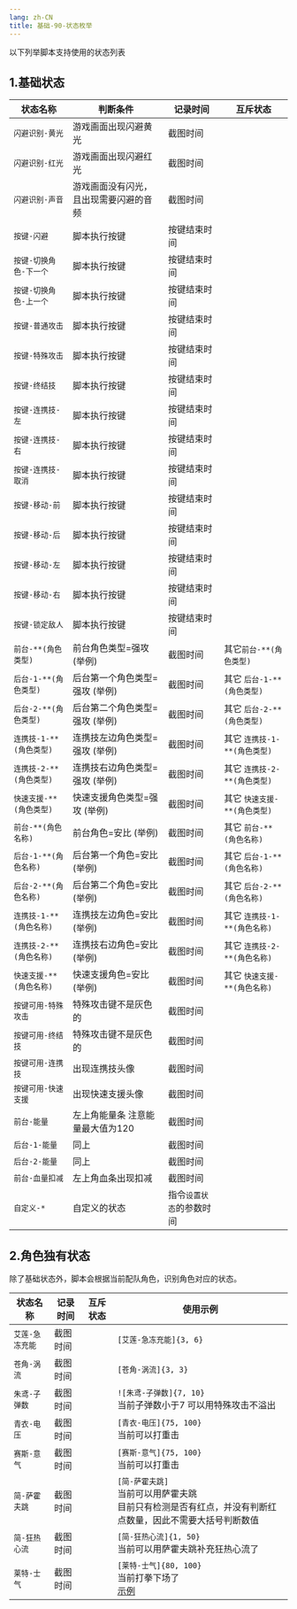 ```yaml
---
lang: zh-CN
title: 基础-90-状态枚举
---
```


以下列举脚本支持使用的状态列表

## 1.基础状态

|状态名称|判断条件|记录时间|互斥状态|
|---|---|---|---|
|`闪避识别-黄光`|游戏画面出现闪避黄光|截图时间||
|`闪避识别-红光`|游戏画面出现闪避红光|截图时间||
|`闪避识别-声音`|游戏画面没有闪光，且出现需要闪避的音频|截图时间||
|`按键-闪避`|脚本执行按键|按键结束时间||
|`按键-切换角色-下一个`|脚本执行按键|按键结束时间||
|`按键-切换角色-上一个`|脚本执行按键|按键结束时间||
|`按键-普通攻击`|脚本执行按键|按键结束时间||
|`按键-特殊攻击`|脚本执行按键|按键结束时间||
|`按键-终结技`|脚本执行按键|按键结束时间||
|`按键-连携技-左`|脚本执行按键|按键结束时间||
|`按键-连携技-右`|脚本执行按键|按键结束时间||
|`按键-连携技-取消`|脚本执行按键|按键结束时间||
|`按键-移动-前`|脚本执行按键|按键结束时间|
|`按键-移动-后`|脚本执行按键|按键结束时间|
|`按键-移动-左`|脚本执行按键|按键结束时间|
|`按键-移动-右`|脚本执行按键|按键结束时间|
|`按键-锁定敌人`|脚本执行按键|按键结束时间|
|`前台-**(角色类型)`|前台角色类型=强攻 (举例)|截图时间|其它`前台-**(角色类型)`|
|`后台-1-**(角色类型)`|后台第一个角色类型=强攻 (举例)|截图时间|其它 `后台-1-**(角色类型)`|
|`后台-2-**(角色类型)`|后台第二个角色类型=强攻 (举例)|截图时间|其它 `后台-2-**(角色类型)`|
|`连携技-1-**(角色类型)`|连携技左边角色类型=强攻 (举例)|截图时间|其它 `连携技-1-**(角色类型)`|
|`连携技-2-**(角色类型)`|连携技右边角色类型=强攻 (举例)|截图时间|其它 `连携技-2-**(角色类型)`|
|`快速支援-**(角色类型)`|快速支援角色类型=强攻 (举例)|截图时间|其它 `快速支援-**(角色类型)`|
|`前台-**(角色名称)`|前台角色=安比 (举例)|截图时间|其它 `前台-**(角色名称)`|
|`后台-1-**(角色名称)`|后台第一个角色=安比 (举例)|截图时间|其它 `后台-1-**(角色名称)`|
|`后台-2-**(角色名称)`|后台第二个角色=安比 (举例)|截图时间|其它 `后台-2-**(角色名称)`|
|`连携技-1-**(角色名称)`|连携技左边角色=安比 (举例)|截图时间|其它 `连携技-1-**(角色名称)`|
|`连携技-2-**(角色名称)`|连携技右边角色=安比 (举例)|截图时间|其它 `连携技-2-**(角色名称)`|
|`快速支援-**(角色名称)`|快速支援角色=安比 (举例)|截图时间|其它 `快速支援-**(角色名称)`|
|`按键可用-特殊攻击`|特殊攻击键不是灰色的|截图时间||
|`按键可用-终结技`|特殊攻击键不是灰色的|截图时间||
|`按键可用-连携技`|出现连携技头像|截图时间||
|`按键可用-快速支援`|出现快速支援头像|截图时间||
|`前台-能量`|左上角能量条 注意能量最大值为120|截图时间||
|`后台-1-能量`|同上|截图时间||
|`后台-2-能量`|同上|截图时间||
|`前台-血量扣减`|左上角血条出现扣减|截图时间||
|`自定义-*`|自定义的状态|指令`设置状态`的参数时间||


## 2.角色独有状态

除了基础状态外，脚本会根据当前配队角色，识别角色对应的状态。

|状态名称|记录时间|互斥状态|使用示例|
|---|---|---|---|
|`艾莲-急冻充能`|截图时间| | `[艾莲-急冻充能]{3, 6}` |
|`苍角-涡流`|截图时间| | `[苍角-涡流]{3, 3}` |
|`朱鸢-子弹数`|截图时间| | `![朱鸢-子弹数]{7, 10}` <br> 当前子弹数小于7 可以用特殊攻击不溢出 |
|`青衣-电压`|截图时间| | `[青衣-电压]{75, 100}` <br> 当前可以打重击 |
|`赛斯-意气`|截图时间| | `[赛斯-意气]{75, 100}` <br> 当前可以打重击 |
|`简-萨霍夫跳`|截图时间| | `[简-萨霍夫跳]` <br> 当前可以用萨霍夫跳 <br/> 目前只有检测是否有红点，并没有判断红点数量，因此不需要大括号判断数值|
|`简-狂热心流`|截图时间| | `[简-狂热心流]{1, 50}` <br> 当前可以用萨霍夫跳补充狂热心流了|
|`莱特-士气`|截图时间| | `[莱特-士气]{80, 100}` <br> 当前打拳下场了<br/> [示例](../character_special/lighter.md) |
